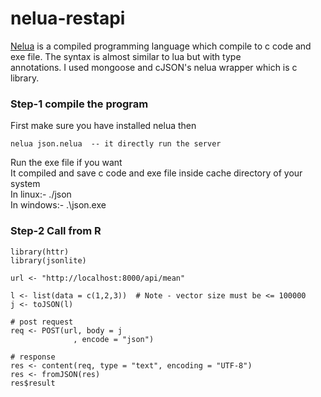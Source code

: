 # nelua-restapi
[Nelua](https://nelua.io/) is a compiled programming language which compile to c code and exe file. The syntax is almost similar to lua but with type<br>
annotations. I used mongoose and cJSON's nelua wrapper which is c library.<br>

### Step-1 compile the program
First make sure you have installed nelua then<br>
```{nelua}
nelua json.nelua  -- it directly run the server
```
Run the exe file if you want<br>
It compiled and save c code and exe file inside cache directory of your system<br>
In linux:- ./json<br>
In windows:- .\json.exe<br>

### Step-2 Call from R
```{r}
library(httr)
library(jsonlite)

url <- "http://localhost:8000/api/mean"

l <- list(data = c(1,2,3))  # Note - vector size must be <= 100000
j <- toJSON(l)

# post request
req <- POST(url, body = j
              , encode = "json")

# response
res <- content(req, type = "text", encoding = "UTF-8")
res <- fromJSON(res)
res$result
```

